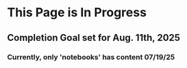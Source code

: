 # This Page is In Progress 
  ## Completion Goal set for Aug. 11th, 2025
  ### Currently, only 'notebooks' has content 07/19/25
